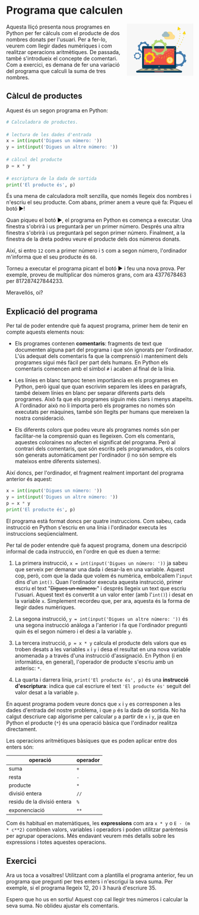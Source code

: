 # Programa que calculen

<img src='./programes-que-calculen.png' style='height: 10em; float: right; margin: 0 0 1em 1em;'/>



Aquesta lliçó presenta nous programes en Python per fer càlculs com el producte de dos nombres donats per l'usuari. Per a fer-lo, veurem com llegir dades numèriques i com realitzar operacions aritmètiques. De passada, també s'introdueix el concepte de comentari. Com a exercici, es demana de fer una variació del programa que calculi la suma de tres nombres.


## Càlcul de productes

Aquest és un segon programa en Python:

```python
# Calculadora de productes.

# lectura de les dades d'entrada
x = int(input('Digues un número: '))
y = int(input('Digues un altre número: '))

# càlcul del producte
p = x * y

# escriptura de la dada de sortida
print('El producte és', p)
```

És una mena de calculadora molt senzilla, que només llegeix dos nombres i n'escriu el seu producte. Com abans, primer anem a veure què fa: Piqueu el botó ▶!


Quan piqueu el botó ▶, el programa en Python es comença a executar. Una finestra s'obrirà i us preguntarà per un primer número. Després una altra finestra s'obrirà i us preguntarà pel segon primer número. Finalment, a la finestra de la dreta podreu veure el producte dels dos números donats.

Així, si entro `12` com a primer número i `5` com a segon número, l'ordinador m'informa que el seu producte és `60`.

Torneu a executar el programa picant el botó ▶ i feu una nova prova. Per exemple, proveu de multiplicar dos números grans, com ara 4377678463 per 817287427844233.

Meravellós, oi?


## Explicació del programa

Per tal de poder entendre què fa aquest programa, primer hem de tenir en compte aquests elements nous:

- Els programes contenen **comentaris**: fragments de text que documenten alguna part del programa i que són ignorats per l'ordinador. L'ús adequat dels comentaris fa que la comprensió i manteniment dels programes sigui més fàcil per part dels humans. En Python els comentaris comencen amb el símbol `#` i acaben al final de la línia.

- Les línies en blanc tampoc tenen importància en els programes en Python, però igual que quan escrivim separem les idees en paràgrafs, també deixem línies en blanc per separar diferents parts dels programes. Això fa que els programes siguin més clars i menys atapeïts. A l'ordinador això no li importa però els programes no només són executats per màquines, també són llegits per humans que mereixen la nostra consideració.

- Els diferents colors que podeu veure als programes només són per facilitar-ne la comprensió quan es llegeixen. Com els comentaris, aquestes coloraines no afecten el significat del programa. Però al contrari dels comentaris, que són escrits pels programadors, els colors són generats automàticament per l'ordinador (i no són sempre els mateixos entre diferents sistemes).

Així doncs, per l'ordinador, el fragment realment important del programa anterior és aquest:

```python
x = int(input('Digues un número: '))
y = int(input('Digues un altre número: '))
p = x * y
print('El producte és', p)
```

El programa està format doncs per quatre instruccions. Com sabeu, cada instrucció en Python s'escriu en una línia i l'ordinador executa les instruccions seqüencialment.

Per tal de poder entendre què fa aquest programa, donem una descripció informal de cada instrucció, en l'ordre en què es duen a terme:

1. La primera instrucció, `x = int(input('Digues un número: '))` ja sabeu que serveix per demanar una dada i desar-la en una variable. Aquest cop, però, com que la dada que volem és numèrica, embolcallem l'`input` dins d'un `int()`. Quan l'ordinador executa aquesta instrucció, primer escriu el text "~~Digues un número:~~" i després llegeix un text que escriu l'usuari. Aquest text és convertit a un valor enter (amb l'`int()`) i desat en la variable `x`. Simplement recordeu que, per ara, aquesta és la forma de llegir dades numèriques.

2. La segona instrucció, `y = int(input('Digues un altre número: '))` és una segona instrucció anàloga a l'anterior i fa que l'ordinador pregunti quin és el segon número i el desi a la variable `y`.

3. La tercera instrucció, `p = x * y` calcula el producte dels valors que es troben desats a les variables `x` i `y` i desa el resultat en una nova variable anomenada `p` a través d'una instrucció d'assignació. En Python (i en informàtica, en general), l'operador de producte s'escriu amb un asterisc: `*`.

4. La quarta i darrera línia, `print('El producte és', p)` és una **instrucció d'escriptura**: indica que cal escriure el text `'El producte és'` seguit del valor desat a la variable `p`.

En aquest programa podem veure doncs que `x` i `y` es corresponen a les dades d'entrada del nostre problema, i que `p` és la dada de sortida. No ha calgut descriure cap algorisme per calcular `p` a partir de `x` i  `y`, ja que en Python el producte (`*`) és una operació bàsica que l'ordinador realitza directament.

Les operacions aritmètiques bàsiques que es poden aplicar entre dos enters són:


|operació|operador|
|----|----|
|suma|  `+` |
|resta|  `-` |
|producte|  `*` |
|divisió entera|  `//` |
|residu de la divisió entera|  `%` |
|exponenciació|  `**` |

Com és habitual en matemàtiques, les **expressions** com ara `x * y` o `E - (m * c**2)` combinen valors, variables i operadors i poden utilitzar parèntesis per agrupar operacions. Més endavant veurem més detalls sobre les expressions i totes aquestes operacions.


## Exercici

Ara us toca a vosaltres! Utilitzant com a plantilla el programa anterior, feu un programa que pregunti per tres enters i n'escrigui la seva suma. Per exemple, si el programa llegeix 12, 20 i 3 haurà d'escriure 35.


Espero que ho us en sortiu! Aquest cop cal llegir tres números i calcular la seva suma. No oblideu ajustar els comentaris.


<PyWeb :height="250"/>